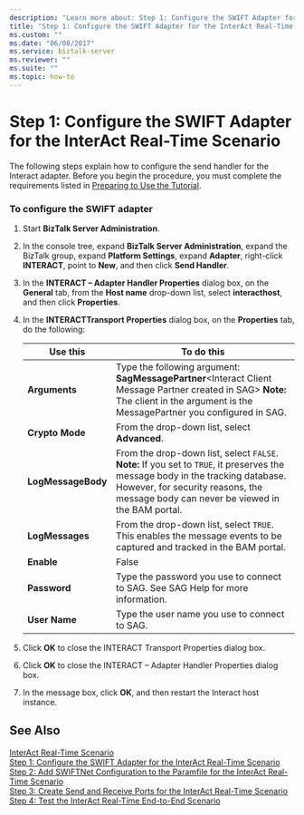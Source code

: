 ```yaml
---
description: "Learn more about: Step 1: Configure the SWIFT Adapter for the InterAct Real-Time Scenario"
title: "Step 1: Configure the SWIFT Adapter for the InterAct Real-Time Scenario"
ms.custom: ""
ms.date: "06/08/2017"
ms.service: biztalk-server
ms.reviewer: ""
ms.suite: ""
ms.topic: how-to
---
```

# Step 1: Configure the SWIFT Adapter for the InterAct Real-Time Scenario
The following steps explain how to configure the send handler for the Interact adapter. Before you begin the procedure, you must complete the requirements listed in [Preparing to Use the Tutorial](../../adapters-and-accelerators/fileact-interact/preparing-to-use-the-tutorial1.md).  
  
### To configure the SWIFT adapter  
  
1.  Start **BizTalk Server Administration**.  
  
2.  In the console tree, expand **BizTalk Server Administration**, expand the BizTalk group, expand **Platform Settings**, expand **Adapter**, right-click **INTERACT**, point to **New**, and then click **Send Handler**.  
  
3.  In the **INTERACT – Adapter Handler Properties** dialog box, on the **General** tab, from the **Host name** drop-down list, select **interacthost**, and then click **Properties**.  
  
4.  In the **INTERACTTransport Properties** dialog box, on the **Properties** tab, do the following:  
  
    |**Use this**|**To do this**|  
    |------------------|--------------------|  
    |**Arguments**|Type the following argument: **SagMessagePartner**\<Interact Client Message Partner created in SAG\> **Note:**  The client in the argument is the MessagePartner you configured in SAG.|  
    |**Crypto Mode**|From the drop-down list, select **Advanced**.|  
    |**LogMessageBody**|From the drop-down list, select `FALSE`. **Note:**  If you set to `TRUE`, it preserves the message body in the tracking database. However, for security reasons, the message body can never be viewed in the BAM portal.|  
    |**LogMessages**|From the drop-down list, select `TRUE`. This enables the message events to be captured and tracked in the BAM portal.|  
    |**Enable**|False|  
    |**Password**|Type the password you use to connect to SAG. See SAG Help for more information.|  
    |**User Name**|Type the user name you use to connect to SAG.|  
  
5.  Click **OK** to close the INTERACT Transport Properties dialog box.  
  
6.  Click **OK** to close the INTERACT – Adapter Handler Properties dialog box.  
  
7.  In the message box, click **OK**, and then restart the Interact host instance.  
  
## See Also  
 [InterAct Real-Time Scenario](../../adapters-and-accelerators/fileact-interact/interact-real-time-scenario.md)   
 [Step 1: Configure the SWIFT Adapter for the InterAct Real-Time Scenario](../../adapters-and-accelerators/fileact-interact/step-1-configure-the-swift-adapter-for-the-interact-real-time-scenario.md)   
 [Step 2: Add SWIFTNet Configuration to the Paramfile for the InterAct Real-Time Scenario](../../adapters-and-accelerators/fileact-interact/step-2-add-swiftnet-configuration-to-paramfile-for-interact-real-time-scenario.md)   
 [Step 3: Create Send and Receive Ports for the InterAct Real-Time Scenario](../../adapters-and-accelerators/fileact-interact/step-3-create-send-and-receive-ports-for-the-interact-real-time-scenario.md)   
 [Step 4: Test the InterAct Real-Time End-to-End Scenario](../../adapters-and-accelerators/fileact-interact/step-4-test-the-interact-real-time-end-to-end-scenario.md)
